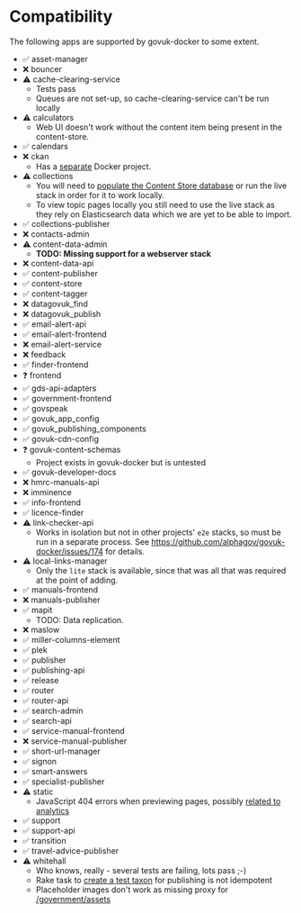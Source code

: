 # Compatibility

The following apps are supported by govuk-docker to some extent.

   - ✅ asset-manager
   - ❌ bouncer
   - ⚠ cache-clearing-service
      * Tests pass
      * Queues are not set-up, so cache-clearing-service can't be run locally
   - ⚠ calculators
      * Web UI doesn't work without the content item being present in the content-store.
   - ✅ calendars
   - ❌ ckan
      * Has a [separate](https://github.com/alphagov/docker-ckan) Docker project.
   - ⚠  collections
      * You will need to [populate the Content Store database](#mongodb) or run the live stack in order for it to work locally.
      * To view topic pages locally you still need to use the live stack as they rely on Elasticsearch data which we are yet to be able to import.
   - ✅ collections-publisher
   - ❌ contacts-admin
   - ⚠ content-data-admin
      * **TODO: Missing support for a webserver stack**
   - ❌ content-data-api
   - ✅ content-publisher
   - ✅ content-store
   - ✅ content-tagger
   - ❌ datagovuk_find
   - ❌ datagovuk_publish
   - ✅ email-alert-api
   - ✅ email-alert-frontend
   - ❌ email-alert-service
   - ❌ feedback
   - ✅ finder-frontend
   - ❓ frontend
   - ✅ gds-api-adapters
   - ✅ government-frontend
   - ✅ govspeak
   - ✅ govuk_app_config
   - ✅ govuk_publishing_components
   - ✅ govuk-cdn-config
   - ❓ govuk-content-schemas
      * Project exists in govuk-docker but is untested
   - ✅ govuk-developer-docs
   - ❌ hmrc-manuals-api
   - ❌ imminence
   - ✅ info-frontend
   - ✅ licence-finder
   - ⚠ link-checker-api
      * Works in isolation but not in other projects' `e2e` stacks, so must be run in a separate process.
        See https://github.com/alphagov/govuk-docker/issues/174 for details.
   - ⚠  local-links-manager
      * Only the `lite` stack is available, since that was all that was required at the point of adding.
   - ✅ manuals-frontend
   - ❌ manuals-publisher
   - ✅ mapit
      * TODO: Data replication.
   - ❌ maslow
   - ✅ miller-columns-element
   - ✅ plek
   - ✅ publisher
   - ✅ publishing-api
   - ✅ release
   - ✅ router
   - ✅ router-api
   - ✅ search-admin
   - ✅ search-api
   - ✅ service-manual-frontend
   - ❌ service-manual-publisher
   - ✅ short-url-manager
   - ✅ signon
   - ✅ smart-answers
   - ✅ specialist-publisher
   - ⚠ static
      * JavaScript 404 errors when previewing pages, possibly [related to analytics](https://github.com/alphagov/static/blob/master/app/assets/javascripts/analytics/init.js.erb#L28)
   - ✅ support
   - ✅ support-api
   - ✅ transition
   - ✅ travel-advice-publisher
   - ⚠ whitehall
      * Who knows, really - several tests are failing, lots pass ;-)
      * Rake task to [create a test taxon](https://github.com/alphagov/whitehall/blob/master/lib/tasks/taxonomy.rake#L11) for publishing is not idempotent
      * Placeholder images don't work as missing proxy for [/government/assets](https://github.com/alphagov/whitehall/blob/master/app/presenters/publishing_api/news_article_presenter.rb#L133)
